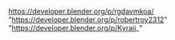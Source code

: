 https://developer.blender.org/p/rgdavmkoa/
"https://developer.blender.org/p/robertroy2312"
"https://developer.blender.org/p/Kyraii_"
